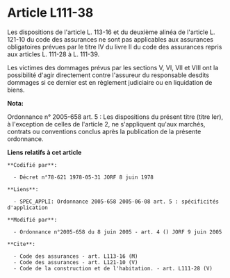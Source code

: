 # Article L111-38

Les dispositions de l'article L. 113-16 et du deuxième alinéa de l'article L. 121-10 du code des assurances ne sont pas
applicables aux assurances obligatoires prévues par le titre IV du livre II du code des assurances repris aux articles L.
111-28 à L. 111-39. 

Les victimes des dommages prévus par les sections V, VI, VII et VIII ont la possibilité d'agir directement contre l'assureur
du responsable desdits dommages si ce dernier est en règlement judiciaire ou en liquidation de biens.

**Nota:**

Ordonnance n° 2005-658 art. 5 : Les dispositions du présent titre (titre Ier), à l'exception de celles de l'article 2, ne
s'appliquent qu'aux marchés, contrats ou conventions conclus après la publication de la présente ordonnance.

**Liens relatifs à cet article**

	**Codifié par**:

	  - Décret n°78-621 1978-05-31 JORF 8 juin 1978

	**Liens**:

	  - SPEC_APPLI: Ordonnance 2005-658 2005-06-08 art. 5 : spécificités d'application

	**Modifié par**:

	  - Ordonnance n°2005-658 du 8 juin 2005 - art. 4 () JORF 9 juin 2005

	**Cite**:

	  - Code des assurances - art. L113-16 (M)
	  - Code des assurances - art. L121-10 (V)
	  - Code de la construction et de l'habitation. - art. L111-28 (V)
